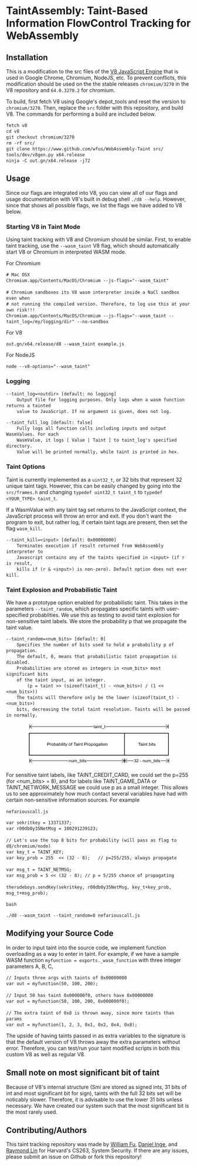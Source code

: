# TaintAssembly: Taint-Based Information FlowControl Tracking for WebAssembly

## Installation

This is a modification to the src files of the [V8 JavaScript Engine](https://www.github.com/v8/v8.git) that is used in Google Chrome, Chromium, NodeJS, etc. To prevent conflicts, this modification should be used on the the stable releases ```chromium/3270``` in the V8 repository and ```64.0.3270.2``` for chromium. 

To build, first fetch V8 using Google's depot_tools and reset the version to ```chromium/3270```. Then, replace the ```src``` folder with this repository, and build V8. The commands for performing a build are included below.

```
fetch v8
cd v8
git checkout chromium/3270
rm -rf src/
git clone https://www.github.com/wfus/WebAssembly-Taint src/
tools/dev/v8gen.py x64.release
ninja -C out.gn/x64.release -j72
```

## Usage

Since our flags are integrated into V8, you can view all of our flags and usage documentation with V8's built in debug shell ```./d8 --help```. However, since that shows all possible flags, we list the flags we have added to V8 below.  

### Starting V8 in Taint Mode
Using taint tracking with V8 and Chromium should be similar. First, to enable taint tracking, use the ```--wasm_taint``` V8 flag, which should automatically start V8 or Chromium in interpreted WASM mode.  


For Chromium
```
# Mac OSX
Chromium.app/Contents/MacOS/Chromium --js-flags="--wasm_taint"

# Chromium sandboxes its V8 wasm interpreter inside a NaCl sandbox even when
# not running the compiled version. Therefore, to log use this at your own risk!!!
Chromium.app/Contents/MacOS/Chromium --js-flags="--wasm_taint --taint_log=/my/logging/dir" --no-sandbox
```

For V8
```
out.gn/x64.release/d8 --wasm_taint example.js
```

For NodeJS
```
node --v8-options="--wasm_taint"
```

### Logging
```
--taint_log=<outdir> [default: no logging]
	Output file for logging purposes. Only logs when a wasm function returns a tainted
	value to JavaScript. If no argument is given, does not log. 
```

```
--taint_full_log [default: false]
	Fully logs all function calls including inputs and output WasmValues. For each
	WasmValue, it logs [ Value | Taint ] to taint_log's specified directory.
	Value will be printed normally, while taint is printed in hex. 
```


### Taint Options
Taint is currently implemented as a ```uint32_t```, or 32 bits that represent 32 unique taint tags. However, this can be easily changed by going into the ```src/frames.h``` and changing ```typedef uint32_t taint_t``` to ```typedef <YOUR_TYPE> taint_t```. 

If a WasmValue with any taint tag set returns to the JavaScript context, the JavaScript process will throw an error and exit. If you don't want the program to exit, but rather log, if certain taint tags are present, then set the flag ```wasm_kill```. 

```
--taint_kill=<input> [default: 0x00000000]
	Terminates execution if result returned from WebAssembly interpreter to 
	Javascript contains any of the taints specified in <input> (if r is result,
	kills if (r & <input>) is non-zero). Default option does not ever kill.
```

### Taint Explosion and Probabilistic Taint
We have a prototype option enabled for probabilistic taint. This takes in the parameters ```--taint_random```, which propagates specific taints with user-specified probablities. We use this as testing to avoid taint explosion for non-sensitive taint labels. We store the probability p that we propagate the taint value. 

```
--taint_random=<num_bits> [default: 0]
	Specifies the number of bits used to hold a probability p of propagation.
	The default, 0, means that probabilistic taint propagation is disabled. 
	Probabilities are stored as integers in <num_bits> most significant bits
	of the taint input, as an integer. 
		(p = taint >> (sizeof(taint_t) - <num_bits>) / (1 << <num_bits>))
	The taints will therefore only be the lower (sizeof(taint_t) - <num_bits>)
	bits, decreasing the total taint resolution. Taints will be passed in normally.  
```
<p align="center">
	<img src ="images/taint_t.png" />
</p>


For sensitive taint labels, like TAINT_CREDIT_CARD, we could set the p=255 (for <num_bits> = 8), and for labels like TAINT_GAME_DATA or TAINT_NETWORK_MESSAGE we could use p as a small integer. This allows us to see approximately how much contact several variables have had with certain non-sensitive information sources. For example


```nefariouscall.js```
```
var sekritkey = 13371337;
var r00db0y35NetMsg = 100291239123;

// Let's use the top 8 bits for probability (will pass as flag to d8/chromium/node)
var key_t = TAINT_KEY; 
var key_prob = 255  << (32 - 8);   // p=255/255, always propagate

var msg_t = TAINT_NETMSG;
var msg_prob = 5 << (32 - 8); // p = 5/255 chance of propagating

therudeboys.sendKey(sekritkey, r00db0y35NetMsg, key_t+key_prob, msg_t+msg_prob); 
```

```bash```
```
./d8 --wasm_taint --taint_random=8 nefariouscall.js 
```


## Modifying your Source Code 

In order to input taint into the source code, we implement function overloading as a way to enter in taint. For example, if we have a sample WASM function ```myfunction = exports._wasm_function``` with three integer parameters A, B, C,  

```
// Inputs three args with taints of 0x00000000
var out = myfunction(50, 100, 200);

// Input 50 has taint 0x000000f0, others have 0x00000000
var out = myfunction(50, 100, 200, 0x000000f0);

// The extra taint of 0x8 is thrown away, since more taints than params
var out = myfunction(1, 2, 3, 0x1, 0x2, 0x4, 0x8);
``` 

The upside of having taints passed in as extra variables to the signature is that the default version of V8 throws away the extra parameters without error. Therefore, you can test/run your taint modified scripts in both this custom V8 as well as regular V8.  

## Small note on most significant bit of taint

Because of V8's internal structure (Smi are stored as signed ints, 31 bits of int and most significant bit for sign), taints with the full 32 bits set will be noticably slower. Therefore, it is advisable to use the lower 31 bits unless necessary. We have created our system such that the most significant bit is the most rarely used.  

## Contributing/Authors

This taint tracking repository was made by [William Fu](https://www.github.com/wfus), [Daniel Inge](https://www.github.com/daninge98), and [Raymond Lin](https://www.github.com/raylin1000) for Harvard's CS263, System Security. If there are any issues, please submit an issue on Github or fork this repository!

   





